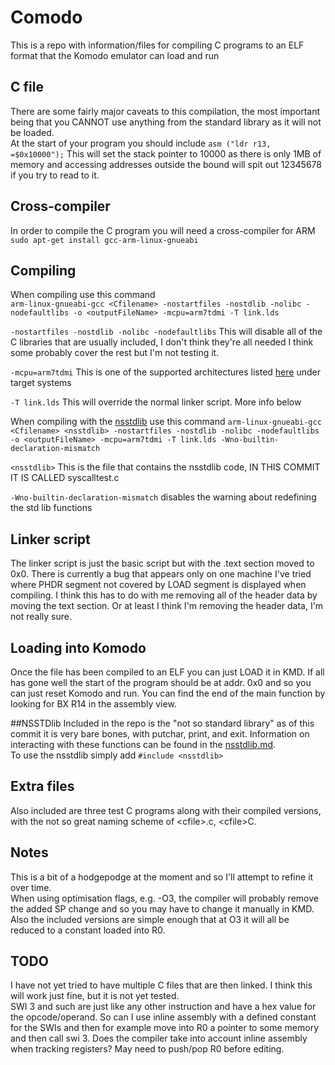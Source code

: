 # Comodo
This is a repo with information/files for compiling C programs to an ELF format that the Komodo emulator can load and run

## C file
There are some fairly major caveats to this compilation, the most important being that you CANNOT use anything from the standard library as it will not be loaded.  
At the start of your program you should include `asm ("ldr r13, =$0x10000");` This will set the stack pointer to 10000 as there is only 1MB of memory and accessing addresses outside the bound will spit out 12345678 if you try to read to it.

## Cross-compiler
In order to compile the C program you will need a cross-compiler for ARM  
`sudo apt-get install gcc-arm-linux-gnueabi`  

## Compiling
When compiling use this command  
`arm-linux-gnueabi-gcc <Cfilename> -nostartfiles -nostdlib -nolibc -nodefaultlibs -o <outputFileName> -mcpu=arm7tdmi -T link.lds`  

`-nostartfiles -nostdlib -nolibc -nodefaultlibs` This will disable all of the C libraries that are usually included, I don't think they're all needed I think some probably cover the rest but I'm not testing it.

`-mcpu=arm7tdmi` This is one of the supported architectures listed [here](https://studentnet.cs.manchester.ac.uk/resources/software/komodo/) under target systems

`-T link.lds` This will override the normal linker script. More info below

When compiling with the [nsstdlib]("nsstdlib.md") use this command
`arm-linux-gnueabi-gcc <Cfilename> <nsstdlib> -nostartfiles -nostdlib -nolibc -nodefaultlibs -o <outputFileName> -mcpu=arm7tdmi -T link.lds -Wno-builtin-declaration-mismatch`

`<nsstdlib>` This is the file that contains the nsstdlib code, IN THIS COMMIT IT IS CALLED syscalltest.c

`-Wno-builtin-declaration-mismatch` disables the warning about redefining the std lib functions

## Linker script
The linker script is just the basic script but with the .text section moved to 0x0. There is currently a bug that appears only on one machine I've tried where PHDR segment not covered by LOAD segment is displayed when compiling. I think this has to do with me removing all of the header data by moving the text section. Or at least I think I'm removing the header data, I'm not really sure. 

## Loading into Komodo
Once the file has been compiled to an ELF you can just LOAD it in KMD.
If all has gone well the start of the program should be at addr. 0x0 and so you can just reset Komodo and run. You can find the end of the main function by looking for BX R14 in the assembly view.  

##NSSTDlib
Included in the repo is the "not so standard library" as of this commit it is very bare bones, with putchar, print, and exit. 
Information on interacting with these functions can be found in the [nsstdlib.md](nsstdlib.md).  
To use the nsstdlib simply add `#include <nsstdlib>`

## Extra files
Also included are three test C programs along with their compiled versions, with the not so great naming scheme of \<cfile\>.c, \<cfile\>C. 

## Notes
This is a bit of a hodgepodge at the moment and so I'll attempt to refine it over time.  
When using optimisation flags, e.g. -O3, the compiler will probably remove the added SP change and so you may have to change it manually in KMD. Also the included versions are simple enough that at O3 it will all be reduced to a constant loaded into R0.

## TODO
I have not yet tried to have multiple C files that are then linked. I think this will work just fine, but it is not yet tested.  
SWI 3 and such are just like any other instruction and have a hex value for the opcode/operand. So can I use inline assembly with a defined constant for the SWIs and then for example move into R0 a pointer to some memory and then call swi 3. Does the compiler take into account inline assembly when tracking registers? May need to push/pop R0 before editing.

